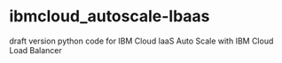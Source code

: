 # ibmcloud_autoscale-lbaas
draft version python code for IBM Cloud IaaS Auto Scale with IBM Cloud Load Balancer
